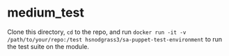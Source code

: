 
# medium_test

Clone this directory, `cd` to the repo, and run `docker run -it -v /path/to/your/repo:/test hsnodgrass3/sa-puppet-test-environment` to run the test suite on the module.

